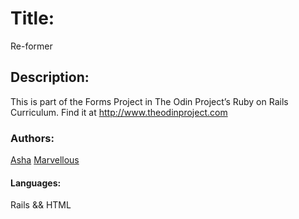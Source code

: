 # Title:
Re-former

## Description:
This is part of the Forms Project in The Odin Project’s Ruby on Rails Curriculum. Find it at http://www.theodinproject.com

### Authors:
[Asha](https://github.com/Ashah15)
[Marvellous](https://github.com/MarvellousUbani)

#### Languages:
Rails && HTML
